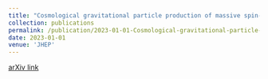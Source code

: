 ```yaml
---
title: "Cosmological gravitational particle production of massive spin-2 particles"
collection: publications
permalink: /publication/2023-01-01-Cosmological-gravitational-particle-production-of-massive-spin-2-particles
date: 2023-01-01
venue: 'JHEP'
---
```

[arXiv link](https://arxiv.org/abs/2302.04390)

